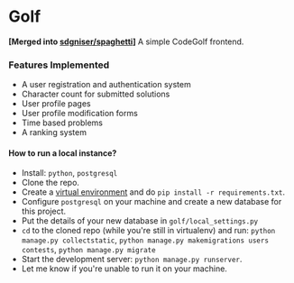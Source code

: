 # Golf
**[Merged into [sdgniser/spaghetti](https://github.com/sdgniser/spaghetti)]** A simple CodeGolf frontend.

### Features Implemented

- A user registration and authentication system
- Character count for submitted solutions
- User profile pages
- User profile modification forms
- Time based problems
- A ranking system

#### How to run a local instance?

 * Install: `python`, `postgresql`
 * Clone the repo.
 * Create a [virtual environment](https://docs.python.org/3/tutorial/venv.html)
   and do `pip install -r requirements.txt`.
 * Configure `postgresql` on your machine and create a new database for this
   project.
 * Put the details of your new database in `golf/local_settings.py`
 * `cd` to the cloned repo (while you're still in virtualenv) and run: `python manage.py collectstatic`, `python manage.py makemigrations users contests`, `python manage.py migrate`
 * Start the development server: `python manage.py runserver`.
 * Let me know if you're unable to run it on your machine.
